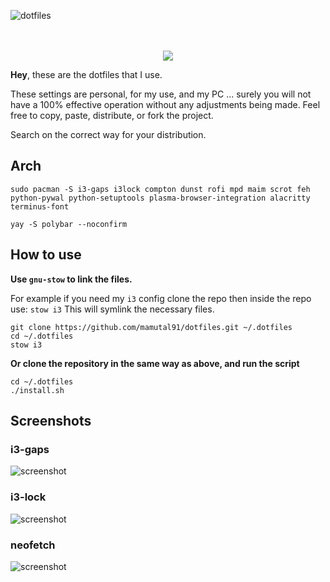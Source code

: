 ![dotfiles](https://dotfiles.github.io/images/dotfiles-logo.png)
<p align="center">
  <br><br>
  <img src="https://i.imgur.com/pVGr7tX.png">
</p>

**Hey**, these are the dotfiles that I use.

These settings are personal, for my use, and my PC ... surely you will not have a 100% effective operation without any adjustments being made. Feel free to copy, paste, distribute, or fork the project.

Search on the correct way for your distribution.

## Arch
```
sudo pacman -S i3-gaps i3lock compton dunst rofi mpd maim scrot feh python-pywal python-setuptools plasma-browser-integration alacritty terminus-font
```

```
yay -S polybar --noconfirm
```

## How to use

**Use `gnu-stow` to link the files.**

For example if you need my `i3` config clone the repo then inside the repo use:
`stow i3`
This will symlink the necessary files.

```
git clone https://github.com/mamutal91/dotfiles.git ~/.dotfiles
cd ~/.dotfiles
stow i3
```

**Or clone the repository in the same way as above, and run the script**
```
cd ~/.dotfiles
./install.sh
```

## Screenshots

### i3-gaps
![screenshot](https://raw.githubusercontent.com/mamutal91/dotfiles/master/files/.config/files/screenshots/i3-gaps.png)
### i3-lock
![screenshot](https://raw.githubusercontent.com/mamutal91/dotfiles/master/files/.config/files/screenshots/i3lock.png)
### neofetch
![screenshot](https://raw.githubusercontent.com/mamutal91/dotfiles/master/files/.config/files/screenshots/neofetch.png)
